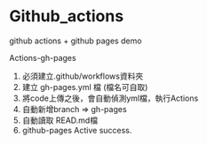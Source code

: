 # Github_actions
github actions + github pages demo

Actions-gh-pages
1. 必須建立.github/workflows資料夾
2. 建立 gh-pages.yml 檔 (檔名可自取)
3. 將code上傳之後，會自動偵測yml檔，執行Actions
4. 自動新增branch => gh-pages
5. 自動讀取 READ.md檔
6. github-pages Active success.




